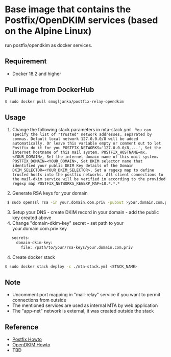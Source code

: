 Base image that contains the Postfix/OpenDKIM services (based on the Alpine Linux)
==============

run postfix/opendkim as docker services.

## Requirement
+ Docker 18.2 and higher

## Pull image from DockerHub

```bash
$ sudo docker pull smugljanka/postfix-relay-opendkim
```

## Usage 
1. Change the following stack parameters in mta-stack.yml 
   `
   You can specify the list of "trusted" network addresses, separated by commas. Default
   local network 127.0.0.0/8 will be added automatically.
   Or leave this variable empty or comment out to let Postfix do it for you
   POSTFIX_NETWORKS='127.0.0.0/8,...',
   Set the internet hostname of this mail system.
   POSTFIX_HOSTNAME=mx.<YOUR_DOMAIN>,
   Set the internet domain name of this mail system.
   POSTFIX_DOMAIN=<YOUR_DOMAIN>,
   Set DKIM selector name that identified your public DKIM Key details of the Domain
   DKIM_SELECTOR=<YOUR_DKIM_SELECTOR>,
   Set a regexp map to define trusted hosts into the postfix networks.
   All client connections to the mail-dkim service will be verified in according to
   the provided regexp map
   POSTFIX_NETWORKS_REGEXP_MAP=10.*.*.*`
   
2. Generate RSA keys for your domain
```bash
 $ sudo openssl rsa -in your.domain.com.priv -pubout >your.domain.com.pub
```
3. Setup your DNS - create DKIM record in your domain - add the public key created above
4. Change "domain-dkim-key" secret - set path to your your.domain.com.priv key
```bash
   secrets:
     domain-dkim-key:
       file: /path/to/your/rsa-keys/your.domain.com.priv
```
4. Create docker stack
```bash
$ sudo docker stack deploy -c ./mta-stack.yml <STACK_NAME>
```

## Note
+ Uncomment port mapping in "mail-relay" service if you want to permit connections from outside
+ The mentioned services are used as internal MTA by web application
+ The "app-net" network is external, it was created outside the stack

## Reference
+ [Postfix Howto](http://www.postfix.org/)
+ [OpenDKIM Howto](http://opendkim.org/)
+ TBD

